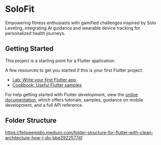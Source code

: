 # SoloFit

Empowering fitness enthusiasts with gamified challenges inspired by Solo Leveling, integrating AI guidance and wearable device tracking for personalized health journeys.

## Getting Started

This project is a starting point for a Flutter application.

A few resources to get you started if this is your first Flutter project:

- [Lab: Write your first Flutter app](https://docs.flutter.dev/get-started/codelab)
- [Cookbook: Useful Flutter samples](https://docs.flutter.dev/cookbook)

For help getting started with Flutter development, view the
[online documentation](https://docs.flutter.dev/), which offers tutorials,
samples, guidance on mobile development, and a full API reference.

## Folder Structure
https://felipeemidio.medium.com/folder-structure-for-flutter-with-clean-architecture-how-i-do-bbe29225774f

